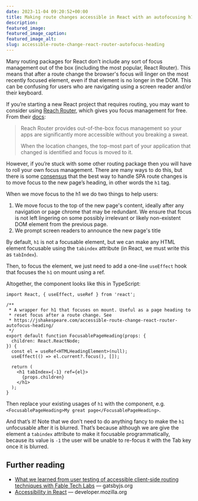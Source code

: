 ```yaml
---
date: 2023-11-04 09:20:52+00:00
title: Making route changes accessible in React with an autofocusing h1
description:
featured_image:
featured_image_caption:
featured_image_alt:
slug: accessible-route-change-react-router-autofocus-heading
---
```


Many routing packages for React don’t include any sort of focus management out of the box (including the most popular, React Router). This means that after a route change the browser's focus will linger on the most recently focused element, even if that element is no longer in the DOM. This can be confusing for users who are navigating using a screen reader and/or their keyboard.

If you’re starting a new React project that requires routing, you may want to consider using [Reach Router](https://reach.tech/router/), which gives you focus management for free. From their [docs](https://reach.tech/router/accessibility):

> Reach Router provides out-of-the-box focus management so your apps are significantly more accessible without you breaking a sweat.
> 
> When the location changes, the top-most part of your application that changed is identified and focus is moved to it.

However, if you’re stuck with some other routing package then you will have to roll your own focus management. There are many ways to do this, but there is some [consensus](https://www.gatsbyjs.com/blog/2019-07-11-user-testing-accessible-client-routing/) that the best way to handle SPA route changes is to move focus to the new page’s heading, in other words the `h1` tag.

When we move focus to the h1 we do two things to help users:

1. We move focus to the top of the new page's content, ideally after any navigation or page chrome that may be redundant. We ensure that focus is not left lingering on some possibly irrelevant or likely non-existent DOM element from the previous page.
2. We prompt screen readers to announce the new page's title

By default, `h1` is not a focusable element, but we can make any HTML element focusable using the `tabindex` attribute (in React, we must write this as `tabIndex`). 

Then, to focus the element, we just need to add a one-line `useEffect` hook that focuses the `h1` on mount using a ref. 

Altogether, the component looks like this in TypeScript:

```tsx
import React, { useEffect, useRef } from 'react';

/**
 * A wrapper for h1 that focuses on mount. Useful as a page heading to
 * reset focus after a route change. See
 * https://jshakespeare.com/accessible-route-change-react-router-autofocus-heading/
 */
export default function FocusablePageHeading(props: {
  children: React.ReactNode;
}) {
  const el = useRef<HTMLHeadingElement>(null);
  useEffect(() => el.current?.focus(), []);

  return (
    <h1 tabIndex={-1} ref={el}>
      {props.children}
    </h1>
  );
}
```
Then replace your existing usages of `h1` with the component, e.g. `<FocusablePageHeading>My great page</FocusablePageHeading>`.

And that’s it! Note that we don’t need to do anything fancy to make the `h1` unfocusable after it is blurred. That’s because although we are give the element a `tabindex` attribute to make it focusable programmatically, because its value is `-1`  the user will be unable to re-focus it with the Tab key once it is blurred.

## Further reading

- [What we learned from user testing of accessible client-side routing techniques with Fable Tech Labs](https://www.gatsbyjs.com/blog/2019-07-11-user-testing-accessible-client-routing/) — gatsbyjs.org
- [Accessibility in React](https://developer.mozilla.org/en-US/docs/Learn/Tools_and_testing/Client-side_JavaScript_frameworks/React_accessibility) — developer.mozilla.org